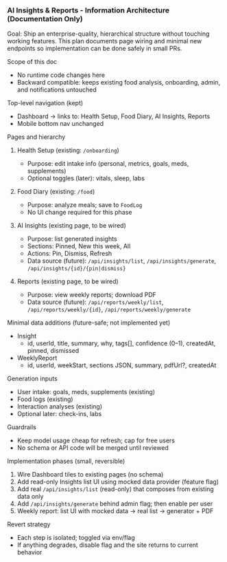 ### AI Insights & Reports - Information Architecture (Documentation Only)

Goal: Ship an enterprise-quality, hierarchical structure without touching working features. This plan documents page wiring and minimal new endpoints so implementation can be done safely in small PRs.

Scope of this doc
- No runtime code changes here
- Backward compatible: keeps existing food analysis, onboarding, admin, and notifications untouched

Top-level navigation (kept)
- Dashboard → links to: Health Setup, Food Diary, AI Insights, Reports
- Mobile bottom nav unchanged

Pages and hierarchy
1. Health Setup (existing: `/onboarding`) 
   - Purpose: edit intake info (personal, metrics, goals, meds, supplements)
   - Optional toggles (later): vitals, sleep, labs

2. Food Diary (existing: `/food`)
   - Purpose: analyze meals; save to `FoodLog`
   - No UI change required for this phase

3. AI Insights (existing page, to be wired)
   - Purpose: list generated insights
   - Sections: Pinned, New this week, All
   - Actions: Pin, Dismiss, Refresh
   - Data source (future): `/api/insights/list`, `/api/insights/generate`, `/api/insights/{id}/{pin|dismiss}`

4. Reports (existing page, to be wired)
   - Purpose: view weekly reports; download PDF
   - Data source (future): `/api/reports/weekly/list`, `/api/reports/weekly/{id}`, `/api/reports/weekly/generate`

Minimal data additions (future-safe; not implemented yet)
- Insight
  - id, userId, title, summary, why, tags[], confidence (0–1), createdAt, pinned, dismissed
- WeeklyReport
  - id, userId, weekStart, sections JSON, summary, pdfUrl?, createdAt

Generation inputs
- User intake: goals, meds, supplements (existing)
- Food logs (existing)
- Interaction analyses (existing)
- Optional later: check-ins, labs

Guardrails
- Keep model usage cheap for refresh; cap for free users
- No schema or API code will be merged until reviewed

Implementation phases (small, reversible)
1) Wire Dashboard tiles to existing pages (no schema)
2) Add read-only Insights list UI using mocked data provider (feature flag)
3) Add real `/api/insights/list` (read-only) that composes from existing data only
4) Add `/api/insights/generate` behind admin flag; then enable per user
5) Weekly report: list UI with mocked data → real list → generator + PDF

Revert strategy
- Each step is isolated; toggled via env/flag
- If anything degrades, disable flag and the site returns to current behavior


